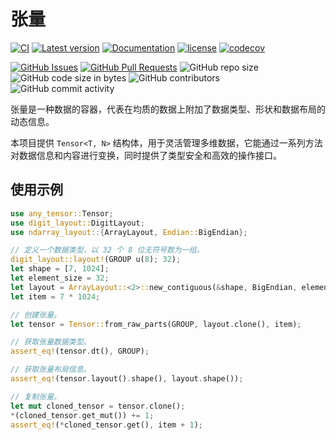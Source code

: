 # 张量

[![CI](https://github.com/YdrMaster/tensor/actions/workflows/build.yml/badge.svg?branch=main)](https://github.com/YdrMaster/tensor/actions)
[![Latest version](https://img.shields.io/crates/v/tensor.svg)](https://crates.io/crates/tensor)
[![Documentation](https://docs.rs/tensor/badge.svg)](https://docs.rs/tensor)
[![license](https://img.shields.io/github/license/YdrMaster/tensor)](https://mit-license.org/)
[![codecov](https://codecov.io/gh/YdrMaster/tensor/branch/main/graph/badge.svg)](https://codecov.io/gh/YdrMaster/tensor/)

[![GitHub Issues](https://img.shields.io/github/issues/YdrMaster/tensor)](https://github.com/YdrMaster/tensor/issues)
[![GitHub Pull Requests](https://img.shields.io/github/issues-pr/YdrMaster/tensor)](https://github.com/YdrMaster/tensor/pulls)
![GitHub repo size](https://img.shields.io/github/repo-size/YdrMaster/tensor)
![GitHub code size in bytes](https://img.shields.io/github/languages/code-size/YdrMaster/tensor)
![GitHub contributors](https://img.shields.io/github/contributors/YdrMaster/tensor)
![GitHub commit activity](https://img.shields.io/github/commit-activity/m/YdrMaster/tensor)

张量是一种数据的容器，代表在均质的数据上附加了数据类型、形状和数据布局的动态信息。

本项目提供 `Tensor<T, N>` 结构体，用于灵活管理多维数据，它能通过一系列方法对数据信息和内容进行变换，同时提供了类型安全和高效的操作接口。

## 使用示例

```rust
use any_tensor::Tensor;
use digit_layout::DigitLayout;
use ndarray_layout::{ArrayLayout, Endian::BigEndian};

// 定义一个数据类型，以 32 个 8 位无符号数为一组。
digit_layout::layout!(GROUP u(8); 32);
let shape = [7, 1024];
let element_size = 32;
let layout = ArrayLayout::<2>::new_contiguous(&shape, BigEndian, element_size);
let item = 7 * 1024;

// 创建张量。
let tensor = Tensor::from_raw_parts(GROUP, layout.clone(), item);

// 获取张量数据类型。
assert_eq!(tensor.dt(), GROUP);

// 获取张量布局信息。
assert_eq!(tensor.layout().shape(), layout.shape());

// 复制张量。
let mut cloned_tensor = tensor.clone();
*(cloned_tensor.get_mut()) += 1;
assert_eq!(*cloned_tensor.get(), item + 1);
```

